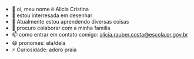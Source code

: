 - 👋 oi, meu nome é Alicia Cristina
- 👀 estou interresada em desenhar
- 🌱 Atualmente estou aprendendo diversas coisas
- 💞️ procuro colaborar com a minha familia
- 📫 como entrar em contato comigo: alicia.rauber.costa@escola.pr.gov.br
- 😄 pronomes: ela/dela
- ⚡ Curiosidade: adoro praia

<!---
aliciacristina01/aliciacristina01 is a ✨ special ✨ repository because its `README.md` (this file) appears on your GitHub profile.
You can click the Preview link to take a look at your changes.
--->
